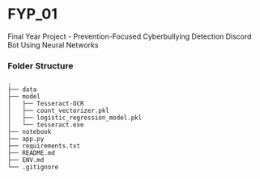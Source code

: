 # FYP_01

Final Year Project - Prevention-Focused Cyberbullying Detection Discord Bot Using Neural Networks

### Folder Structure
```
.
├── data
├── model
│   ├── Tesseract-OCR
│   ├── count_vectorizer.pkl
│   ├── logistic_regression_model.pkl
│   └── tesseract.exe
├── notebook
├── app.py
├── requirements.txt
├── README.md
├── ENV.md
└── .gitignore
```